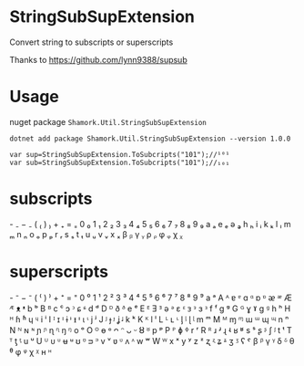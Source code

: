 # StringSubSupExtension
Convert string to subscripts or superscripts

Thanks to https://github.com/lynn9388/supsub

# Usage
nuget package ```Shamork.Util.StringSubSupExtension```

```
dotnet add package Shamork.Util.StringSubSupExtension --version 1.0.0
```
```
var sup=StringSubSupExtension.ToSubcripts("101");//¹⁰¹
var sub=StringSubSupExtension.ToSubcripts("101");//₁₀₁
```

# subscripts
\- ₋
− ₋ 
( ₍ 
) ₎ 
\+ ₊ 
\= ₌ 
0 ₀ 
1 ₁ 
2 ₂ 
3 ₃ 
4 ₄ 
5 ₅ 
6 ₆ 
7 ₇ 
8 ₈ 
9 ₉ 
a ₐ 
e ₑ 
ə ₔ 
h ₕ 
i ᵢ 
k ₖ 
l ₗ 
m ₘ 
n ₙ 
o ₒ 
p ₚ 
r ᵣ 
s ₛ 
t ₜ 
u ᵤ 
v ᵥ 
x ₓ 
β ᵦ 
γ ᵧ 
ρ ᵨ 
φ ᵩ 
χ ᵪ 

# superscripts
\- ⁻ 
− ⁻ 
( ⁽ 
) ⁾ 
\+ ⁺ 
\= ⁼ 
0 ⁰ 
1 ¹ 
2 ² 
3 ³ 
4 ⁴ 
5 ⁵ 
6 ⁶ 
7 ⁷ 
8 ⁸ 
9 ⁹ 
a ᵃ 
A ᴬ 
ɐ ᵄ 
ɑ ᵅ 
ɒ ᶛ 
ᴂ ᵆ 
Æ ᴭ 
ᴥ ᵜ 
b ᵇ 
B ᴮ 
c ᶜ 
ɔ ᵓ 
ɕ ᶝ 
d ᵈ 
D ᴰ 
ð ᶞ 
e ᵉ 
E ᴱ 
Ǝ ᴲ 
ə ᵊ 
ɛ ᵋ 
ᴈ ᵌ 
ɜ ᶟ 
f ᶠ 
g ᵍ 
G ᴳ 
ɣ ˠ 
ɡ ᶢ 
h ʰ 
H ᴴ 
ɦ ʱ 
ɥ ᶣ 
i ⁱ 
I ᴵ 
ɪ ᶦ 
ɨ ᶤ 
ᵻ ᶧ 
ɩ ᶥ 
j ʲ 
J ᴶ 
ɟ ᶡ 
ʝ ᶨ 
k ᵏ 
K ᴷ 
l ˡ 
L ᴸ 
ʟ ᶫ 
ᶅ ᶪ 
ɭ ᶩ 
m ᵐ 
M ᴹ 
ɱ ᶬ 
ɯ ᵚ 
ɰ ᶭ 
n ⁿ 
N ᴺ 
ɴ ᶰ 
ɲ ᶮ 
ɳ ᶯ 
ŋ ᵑ 
o ᵒ 
O ᴼ 
ɵ ᶱ 
ᴖ ᵔ 
ᴗ ᵕ 
Ȣ ᴽ 
p ᵖ 
P ᴾ 
ɸ ᶲ 
r ʳ 
R ᴿ 
ɹ ʴ 
ɻ ʵ 
ʁ ʶ 
s ˢ 
ʂ ᶳ 
ʃ ᶴ 
t ᵗ 
T ᵀ 
ƫ ᶵ 
u ᵘ 
U ᵁ 
ᴜ ᶸ 
ʉ ᶶ 
ʊ ᶷ 
ᴝ ᵙ 
v ᵛ 
ʋ ᶹ 
ʌ ᶺ 
w ʷ 
W ᵂ 
x ˣ 
y ʸ 
z ᶻ 
ʐ ᶼ 
ʑ ᶽ 
ʒ ᶾ 
ʕ ˤ 
β ᵝ 
γ ᵞ 
δ ᵟ 
θ ᶿ 
φ ᵠ 
χ ᵡ 
н ᵸ 
